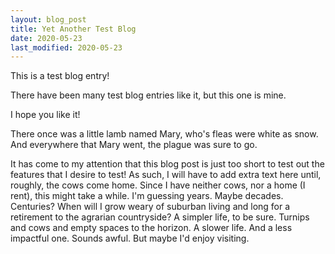 ```yaml
---
layout: blog_post
title: Yet Another Test Blog
date: 2020-05-23
last_modified: 2020-05-23
---
```

This is a test blog entry!

There have been many test blog entries like it, but this one is mine.

I hope you like it!

There once was a little lamb named Mary, who's fleas were white as snow. And everywhere that Mary went, the plague was sure to go.

It has come to my attention that this blog post is just too short to test out the features that I desire to test! As such, I will have to add extra text here until, roughly, the cows come home. Since I have neither cows, nor a home (I rent), this might take a while. I'm guessing years. Maybe decades. Centuries? When will I grow weary of suburban living and long for a retirement to the agrarian countryside? A simpler life, to be sure. Turnips and cows and empty spaces to the horizon. A slower life. And a less impactful one. Sounds awful. But maybe I'd enjoy visiting.
